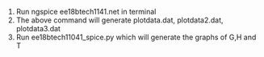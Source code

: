 1. Run ngspice ee18btech1141.net in terminal
2. The above command will generate plotdata.dat, plotdata2.dat, plotdata3.dat
3. Run ee18btech11041_spice.py which will generate the graphs of G,H and T
